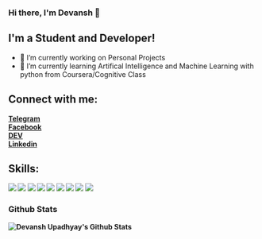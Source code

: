 ### Hi there, I'm Devansh  👋
##  I'm a Student and Developer!

- 🔭 I’m currently working on Personal Projects
- 🌱 I’m currently learning Artifical Intelligence and Machine Learning with python from Coursera/Cognitive Class

## Connect with me:
  
  <b><a href="https://t.me/Dev_024">Telegram</a><b><br>
  <b><a href="https://www.facebook.com/profile.php?id=100004959046721">Facebook</a><b><br>
  <b><a href="https://dev.to/devanshupadhyay26">DEV</a><b><br>
  <b><a href="https://www.linkedin.com/in/devansh-upadhyay/">Linkedin</a><b><br>
   

## Skills:
<img src="https://img.icons8.com/fluency/38/000000/flutter.png" />
<img src="https://img.icons8.com/fluency/38/000000/python.png"/> 
<img src="https://img.icons8.com/color/39/000000/java-coffee-cup-logo--v1.png"/>
<img src="https://img.icons8.com/color/38/000000/javascript--v1.png"/>
<img src="https://img.icons8.com/color/38/000000/google-firebase-console.png"/>
<img src="https://img.icons8.com/color/38/000000/mysql-logo.png"/>
<img src="https://img.icons8.com/fluency/38/000000/android-studio--v2.png"/>
<img src="https://img.icons8.com/color/38/000000/visual-studio-code-2019.png"/>
<img src="https://img.icons8.com/color/38/000000/git.png"/> 

### Github Stats

<img alt="Devansh Upadhyay's Github Stats" src="https://github-readme-stats.vercel.app/api?username=DevanshUpadhyay26&show_icons=true&title_color=fff&icon_color=79ff97&text_color=9f9f9f&bg_color=151515&count_private=true" />
